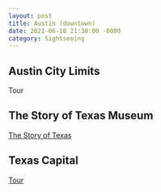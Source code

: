 ```yaml
---
layout: post
title: Austin (downtown)
date: 2021-06-18 21:30:00 -0000
category: Sightseeing
---
```


## Austin City Limits

Tour

## The Story of Texas Museum

[The Story of Texas](https://www.thestoryoftexas.com/)

## Texas Capital

[Tour](https://tspb.texas.gov/plan/tours/tours.html)

